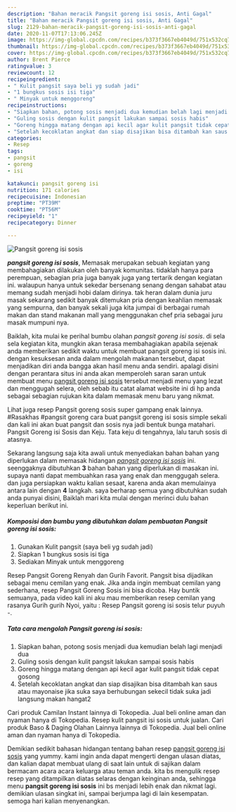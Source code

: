 ```yaml
---
description: "Bahan meracik Pangsit goreng isi sosis, Anti Gagal"
title: "Bahan meracik Pangsit goreng isi sosis, Anti Gagal"
slug: 2129-bahan-meracik-pangsit-goreng-isi-sosis-anti-gagal
date: 2020-11-07T17:13:06.245Z
image: https://img-global.cpcdn.com/recipes/b373f3667eb4049d/751x532cq70/pangsit-goreng-isi-sosis-foto-resep-utama.jpg
thumbnail: https://img-global.cpcdn.com/recipes/b373f3667eb4049d/751x532cq70/pangsit-goreng-isi-sosis-foto-resep-utama.jpg
cover: https://img-global.cpcdn.com/recipes/b373f3667eb4049d/751x532cq70/pangsit-goreng-isi-sosis-foto-resep-utama.jpg
author: Brent Pierce
ratingvalue: 3
reviewcount: 12
recipeingredient:
- " Kulit pangsit saya beli yg sudah jadi"
- "1 bungkus sosis isi tiga"
- " Minyak untuk menggoreng"
recipeinstructions:
- "Siapkan bahan, potong sosis menjadi dua kemudian belah lagi menjadi dua"
- "Guling sosis dengan kulit pangsit lakukan sampai sosis habis"
- "Goreng hingga matang dengan api kecil agar kulit pangsit tidak cepat gosong"
- "Setelah kecoklatan angkat dan siap disajikan bisa ditambah kan saus atau mayonaise jika suka saya berhubungan sekecil tidak suka jadi langsung makan hangat2"
categories:
- Resep
tags:
- pangsit
- goreng
- isi

katakunci: pangsit goreng isi 
nutrition: 171 calories
recipecuisine: Indonesian
preptime: "PT39M"
cooktime: "PT56M"
recipeyield: "1"
recipecategory: Dinner

---
```



![Pangsit goreng isi sosis](https://img-global.cpcdn.com/recipes/b373f3667eb4049d/751x532cq70/pangsit-goreng-isi-sosis-foto-resep-utama.jpg)

<b><i>pangsit goreng isi sosis</i></b>, Memasak merupakan sebuah kegiatan yang membahagiakan dilakukan oleh banyak komunitas. tidaklah hanya para perempuan, sebagian pria juga banyak juga yang tertarik dengan kegiatan ini. walaupun hanya untuk sekedar bersenang senang dengan sahabat atau memang sudah menjadi hobi dalam dirinya. tak heran dalam dunia juru masak sekarang sedikit banyak ditemukan pria dengan keahlian memasak yang sempurna, dan banyak sekali juga kita jumpai di berbagai rumah makan dan stand makanan mall yang menggunakan chef pria sebagai juru masak mumpuni nya.

Baiklah, kita mulai ke perihal bumbu olahan <i>pangsit goreng isi sosis</i>. di sela sela kegiatan kita, mungkin akan terasa membahagiakan apabila sejenak anda memberikan sedikit waktu untuk membuat pangsit goreng isi sosis ini. dengan kesuksesan anda dalam mengolah makanan tersebut, dapat menjadikan diri anda bangga akan hasil menu anda sendiri. apalagi disini dengan perantara situs ini anda akan memperoleh saran saran untuk membuat menu <u>pangsit goreng isi sosis</u> tersebut menjadi menu yang lezat dan menggugah selera, oleh sebab itu catat alamat website ini di hp anda sebagai sebagian rujukan kita dalam memasak menu baru yang nikmat.

Lihat juga resep Pangsit goreng sosis super gampang enak lainnya. #Rasakhas #pangsit goreng cara buat pangsit goreng isi sosis simple sekali dan kali ini akan buat pangsit dan sosis nya jadi bentuk bunga matahari. Pangsit Goreng isi Sosis dan Keju. Tata keju di tengahnya, lalu taruh sosis di atasnya.


Sekarang langsung saja kita awali untuk menyediakan bahan bahan yang diperlukan dalam memasak hidangan <u><i>pangsit goreng isi sosis</i></u> ini. seenggaknya dibutuhkan <b>3</b> bahan bahan yang diperlukan di masakan ini. supaya nanti dapat membuahkan rasa yang enak dan menggugah selera. dan juga persiapkan waktu kalian sesaat, karena anda akan memulainya antara lain dengan <b>4</b> langkah. saya berharap semua yang dibutuhkan sudah anda punyai disini, Baiklah mari kita mulai dengan merinci dulu bahan keperluan berikut ini.

<!--inarticleads1-->

##### Komposisi dan bumbu yang dibutuhkan dalam pembuatan Pangsit goreng isi sosis:

1. Gunakan  Kulit pangsit (saya beli yg sudah jadi)
1. Siapkan 1 bungkus sosis isi tiga
1. Sediakan  Minyak untuk menggoreng


Resep Pangsit Goreng Renyah dan Gurih Favorit. Pangsit bisa dijadikan sebagai menu cemilan yang enak. Jika anda ingin membuat cemilan yang sederhana, resep Pangsit Goreng Sosis ini bisa dicoba. Hay buntik semuanya, pada video kali ini aku mau memberikan resep cemilan yang rasanya Gurih gurih Nyoi, yaitu : Resep Pangsit goreng isi sosis telur puyuh -. 

<!--inarticleads2-->

##### Tata cara mengolah Pangsit goreng isi sosis:

1. Siapkan bahan, potong sosis menjadi dua kemudian belah lagi menjadi dua
1. Guling sosis dengan kulit pangsit lakukan sampai sosis habis
1. Goreng hingga matang dengan api kecil agar kulit pangsit tidak cepat gosong
1. Setelah kecoklatan angkat dan siap disajikan bisa ditambah kan saus atau mayonaise jika suka saya berhubungan sekecil tidak suka jadi langsung makan hangat2


Cari produk Camilan Instant lainnya di Tokopedia. Jual beli online aman dan nyaman hanya di Tokopedia. Resep kulit pangsit isi sosis untuk jualan. Cari produk Baso &amp; Daging Olahan Lainnya lainnya di Tokopedia. Jual beli online aman dan nyaman hanya di Tokopedia. 

Demikian sedikit bahasan hidangan tentang bahan resep <u>pangsit goreng isi sosis</u> yang yummy. kami ingin anda dapat mengerti dengan ulasan diatas, dan kalian dapat membuat ulang di saat lain untuk di sajikan dalam bermacam acara acara keluarga atau teman anda. kita bs mengulik resep resep yang ditampilkan diatas selaras dengan keinginan anda, sehingga menu <b>pangsit goreng isi sosis</b> ini bs menjadi lebih enak dan nikmat lagi. demikian ulasan singkat ini, sampai berjumpa lagi di lain kesempatan. semoga hari kalian menyenangkan.
